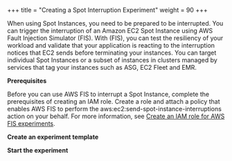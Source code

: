 +++
title = "Creating a Spot Interruption Experiment"
weight = 90
+++

When using Spot Instances, you need to be prepared to be interrupted. You can trigger the interruption of an Amazon EC2 Spot Instance using AWS Fault Injection Simulator (FIS). With (FIS), you can test the resiliency of your workload and validate that your application is reacting to the interruption notices that EC2 sends before terminating your instances. You can target individual Spot Instances or a subset of instances in clusters managed by services that tag your instances such as ASG, EC2 Fleet and EMR.

**Prerequisites**

Before you can use AWS FIS to interrupt a Spot Instance, complete the prerequisites of creating an IAM role. Create a role and attach a policy that enables AWS FIS to perform the aws:ec2:send-spot-instance-interruptions action on your behalf. For more information, see [Create an IAM role for AWS FIS experiments](https://docs.aws.amazon.com/fis/latest/userguide/getting-started-iam-service-role.html).

**Create an experiment template**

**Start the experiment**



